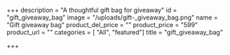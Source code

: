 +++
description = "A thoughtful gift bag for giveaway"
id = "gift_giveaway_bag"
image = "/uploads/gift-_giveaway_bag.png"
name = "Gift giveaway bag"
product_del_price = ""
product_price = "599"
product_url = ""
categories = [ "All", "featured"]
title = "gift_giveaway_bag"

+++
